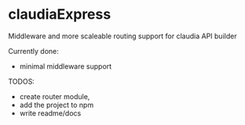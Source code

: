 # claudiaExpress
Middleware and more scaleable routing support for claudia API builder

Currently done:
- minimal middleware support

TODOS:
- create router module,
- add the project to npm
- write readme/docs

